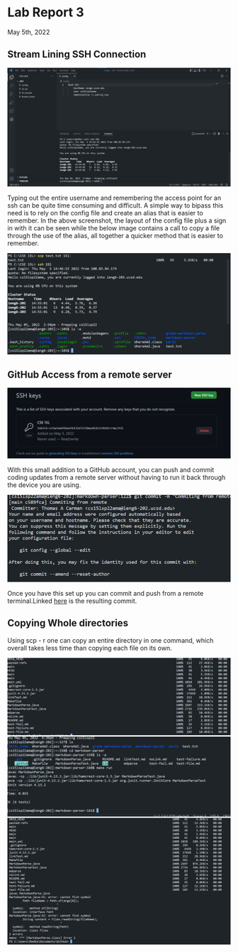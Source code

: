 # Lab Report 3

May 5th, 2022

## Stream Lining SSH Connection

![The file and command to make sure the file works](FilePlusCommandForQuickAccess.png)

Typing out the entire username and remembering the access point for an ssh can be quite time consuming and difficult. A simple way to bipass this need is to rely on the config file and create an alias that is easier to remember. In the above screenshot, the layout of the config file plus a sign in with it can be seen while the below image contains a call to copy a file through the use of the alias, all together a quicker method that is easier to remember.

![Copying a file using the alias](CopyWithAlias.png)


## GitHub Access from a remote server

![GitHub SSH Key](GitHubSSHKey.png)

With this small addition to a GitHub account, you can push and commit coding updates from a remote server without having to run it back through the device you are using.

![Commit Remote](CommitRemote.png)

Once you have this set up you can commit and push from a remote terminal.Linked [here](https://github.com/tcarman/markdown-parser) is the resulting commit.

## Copying Whole directories 

Using scp - r one can copy an entire directory in one command, which overall takes less time than copying each file on its own.

![Running SCP](RunningSCP.png)
![Running Tests on SCP](TestsOnSSH.png)
![All in one go](OneCommand.png)